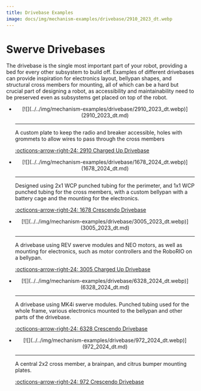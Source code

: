 ```yaml
---
title: Drivebase Examples
image: docs/img/mechanism-examples/drivebase/2910_2023_dt.webp
---
```



# Swerve Drivebases
The drivebase is the single most important part of your robot, providing a bed for every other subsystem to build off. Examples of different drivebases can provide inspiration for electronics layout, bellypan shapes, and structural cross members for mounting, all of which can be a hard but crucial part of designing a robot, as accessibility and maintainability need to be preserved even as subsystems get placed on top of the robot.

<div class="grid cards" markdown>

-   <center>[![](../../img/mechanism-examples/drivebase/2910_2023_dt.webp)](2910_2023_dt.md)</center>

    ---

    A custom plate to keep the radio and breaker accessible, holes with grommets to allow wires to pass through the cross members
    
    [:octicons-arrow-right-24: 2910 Charged Up Drivebase](2910_2023_dt.md)

-   <center>[![](../../img/mechanism-examples/drivebase/1678_2024_dt.webp)](1678_2024_dt.md)</center>

    ---

    Designed using 2x1 WCP punched tubing for the perimeter, and 1x1 WCP punched tubing for the cross members, with a custom bellypan with a battery cage and the mounting for the electronics.
    
    [:octicons-arrow-right-24: 1678 Crescendo Drivebase](1678_2024_dt.md)

-   <center>[![](../../img/mechanism-examples/drivebase/3005_2023_dt.webp)](3005_2023_dt.md)</center>

    ---

    A drivebase using REV swerve modules and NEO motors, as well as mounting for electronics, such as motor controllers and the RoboRIO on a bellypan.
    
    [:octicons-arrow-right-24: 3005 Charged Up Drivebase](3005_2023_dt.md)

-   <center>[![](../../img/mechanism-examples/drivebase/6328_2024_dt.webp)](6328_2024_dt.md)</center>

    ---

    A drivebase using MK4i swerve modules. Punched tubing used for the whole frame, various electronics mounted to the bellypan and other parts of the drivebase.
    
    [:octicons-arrow-right-24: 6328 Crescendo Drivebase](6328_2024_dt.md)

-   <center>[![](../../img/mechanism-examples/drivebase/972_2024_dt.webp)](972_2024_dt.md)</center>

    ---

    A central 2x2 cross member, a brainpan, and citrus bumper mounting plates.
    
    [:octicons-arrow-right-24: 972 Crescendo Drivebase](972_2024_dt.md)

</div>

<br>